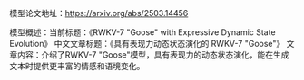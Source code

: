 模型论文地址：https://arxiv.org/abs/2503.14456

模型概述：当前标题：《RWKV-7 "Goose" with Expressive Dynamic State Evolution》
中文文章标题：《具有表现力动态状态演化的 RWKV-7 "Goose"》
文章内容：介绍了RWKV-7 "Goose"模型，具有表现力的动态状态演化，能在生成文本时提供更丰富的情感和语境变化。
